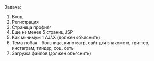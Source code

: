 Задача:

1. Вход 
2. Регистрация
3. Страница профиля
4. Еще не менее 5 страниц JSP
5. Как минимум 1 AJAX (должен объяснить)
6. Тема любая - больница, кинотеатр, сайт для знакомств, твиттер, инстаграм, тиндер, соц. сеть
7. Загрузка файлов (должен объяснить)